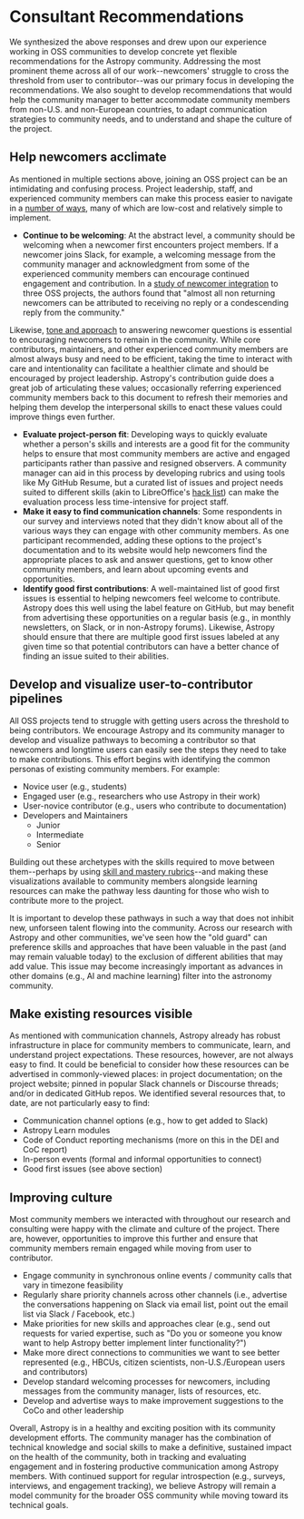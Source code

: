 # Consultant Recommendations 

We synthesized the above responses and drew upon our experience working in OSS communities to develop concrete yet flexible recommendations for the Astropy community. Addressing the most prominent theme across all of our work--newcomers' struggle to cross the threshold from user to contributor--was our primary focus in developing the recommendations. We also sought to develop recommendations that would help the community manager to better accommodate community members from non-U.S. and non-European countries, to adapt communication strategies to community needs, and to understand and shape the culture of the project. 

## Help newcomers acclimate  

As mentioned in multiple sections above, joining an OSS project can be an intimidating and confusing process. Project leadership, staff, and experienced community members can make this process easier to navigate in a [number of ways](https://journals.plos.org/ploscompbiol/article?id=10.1371/journal.pcbi.1007296), many of which are low-cost and relatively simple to implement. 

* **Continue to be welcoming**: At the abstract level, a community should be welcoming when a newcomer first encounters project members. If a newcomer joins Slack, for example, a welcoming message from the community manager and acknowledgment from some of the experienced community members can encourage continued engagement and contribution. In a [study of newcomer integration](https://dl.acm.org/doi/10.1145/2389176.2389186) to three OSS projects, the authors found that "almost all non returning newcomers can be attributed to receiving no reply or a condescending reply from the community." 

Likewise, [tone and approach](https://ieeexplore.ieee.org/abstract/document/6614728) to answering newcomer questions is essential to encouraging newcomers to remain in the community. While core contributors, maintainers, and other experienced community members are almost always busy and need to be efficient, taking the time to interact with care and intentionality can facilitate a healthier climate and should be encouraged by project leadership. Astropy's contribution guide does a great job of articulating these values; occasionally referring experienced community members back to this document to refresh their memories and helping them develop the interpersonal skills to enact these values could improve things even further.

* **Evaluate project-person fit**: Developing ways to quickly evaluate whether a person's skills and interests are a good fit for the community helps to ensure that most community members are active and engaged participants rather than passive and resigned observers. A community manager can aid in this process by developing rubrics and using tools like My GitHub Resume, but a curated list of issues and project needs suited to different skills (akin to LibreOffice's [hack list](https://wiki.documentfoundation.org/Development/EasyHacks/by_Required_Skill)) can make the evaluation process less time-intensive for project staff.
* **Make it easy to find communication channels**: Some respondents in our survey and interviews noted that they didn't know about all of the various ways they can engage with other community members. As one participant recommended, adding these options to the project's documentation and to its website would help newcomers find the appropriate places to ask and answer questions, get to know other community members, and learn about upcoming events and opportunities.
* **Identify good first contributions**: A well-maintained list of good first issues is essential to helping newcomers feel welcome to contribute. Astropy does this well using the label feature on GitHub, but may benefit from advertising these opportunities on  a regular basis (e.g., in monthly newsletters, on Slack, or in non-Astropy forums). Likewise, Astropy should ensure that there are multiple good first issues labeled at any given time so that potential contributors can have a better chance of finding an issue suited to their abilities.  

## Develop and visualize user-to-contributor pipelines

All OSS projects tend to struggle with getting users across the threshold to being contributors. We encourage Astropy and its community manager to develop and visualize pathways to becoming a contributor so that newcomers and longtime users can easily see the steps they need to take to make contributions. This effort begins with identifying the common personas of existing community members. For example:

* Novice user (e.g., students)
* Engaged user (e.g., researchers who use Astropy in their work)
* User-novice contributor (e.g., users who contribute to documentation)
* Developers and Maintainers
    * Junior
    * Intermediate
    * Senior

Building out these archetypes with the skills required to move between them--perhaps by using [skill and mastery rubrics](https://github.com/jduckles/dsskills)--and making these visualizations available to community members alongside learning resources can make the pathway less daunting for those who wish to contribute more to the project.

It is important to develop these pathways in such a way that does not inhibit new, unforseen talent flowing into the community. Across our research with Astropy and other communities, we've seen how the "old guard" can preference skills and approaches that have been valuable in the past (and may remain valuable today) to the exclusion of different abilities that may add value. This issue may become increasingly important as advances in other domains (e.g., AI and machine learning) filter into the astronomy community. 


## Make existing resources visible

As mentioned with communication channels, Astropy already has robust infrastructure in place for community members to communicate, learn, and understand project expectations. These resources, however, are not always easy to find. It could be beneficial to consider how these resources can be advertised in commonly-viewed places: in project documentation; on the project website; pinned in popular Slack channels or Discourse threads; and/or in dedicated GitHub repos. We identified several resources that, to date, are not particularly easy to find:

* Communication channel options (e.g., how to get added to Slack)
* Astropy Learn modules
* Code of Conduct reporting mechanisms (more on this in the DEI and CoC report)
* In-person events (formal and informal opportunities to connect)
* Good first issues (see above section)

## Improving culture
Most community members we interacted with throughout our research and consulting were happy with the climate and culture of the project. There are, however, opportunities to improve this further and ensure that community members remain engaged while moving from user to contributor. 

* Engage community in synchronous online events / community calls that vary in timezone feasibility
* Regularly share priority channels across other channels (i.e., advertise the conversations happening on Slack via email list, point out the email list via Slack / Facebook, etc.)
* Make priorities for new skills and approaches clear (e.g., send out requests for varied expertise, such as "Do you or someone you know want to help Astropy better implement linter functionality?")
* Make more direct connections to communities we want to see better represented (e.g., HBCUs, citizen scientists, non-U.S./European users and contributors)
* Develop standard welcoming processes for newcomers, including messages from the community manager, lists of resources, etc.
* Develop and advertise ways to make improvement suggestions to the CoCo and other leadership

Overall, Astropy is in a healthy and exciting position with its community development efforts. The community manager has the combination of technical knowledge and social skills to make a definitive, sustained impact on the health of the community, both in tracking and evaluating engagement and in fostering productive communication among Astropy members. With continued support for regular introspection (e.g., surveys, interviews, and engagement tracking), we believe Astropy will remain a model community for the broader OSS community while moving toward its technical goals.